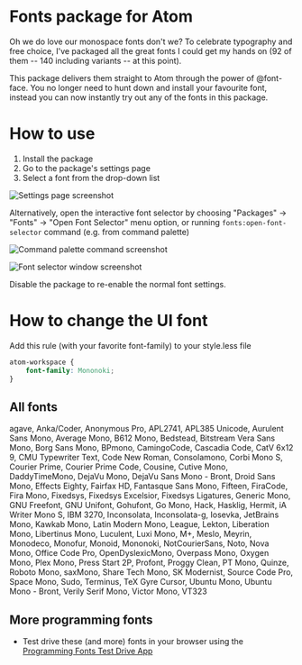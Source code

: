 # Fonts package for Atom

Oh we do love our monospace fonts don't we? To celebrate typography and free choice, I've packaged all the great fonts I could get my hands on
(<!-- BEGIN NUM_FONTS -->92<!-- END NUM_FONTS --> of them -- <!-- BEGIN NUM_VARIANTS -->140<!-- END NUM_VARIANTS --> including variants -- at this point).

This package delivers them straight to Atom through the power of @font-face. You no longer need to hunt down and install your favourite font, instead you can now instantly try out any of the fonts in this package.

# How to use

1.  Install the package
2.  Go to the package's settings page
3.  Select a font from the drop-down list

![Settings page screenshot](images/howto.jpg)

Alternatively, open the interactive font selector by choosing "Packages" → "Fonts" → "Open Font Selector" menu option, or running `fonts:open-font-selector` command (e.g. from command palette)

![Command palette command screenshot](images/6d3e3ceb369aca4d14db8250ace95c1a.png)

![Font selector window screenshot](images/e105294f54356a95c4c72d2b2ba703e7.png)

Disable the package to re-enable the normal font settings.

# How to change the UI font

Add this rule (with your favorite font-family) to your style.less file

```css
atom-workspace {
    font-family: Mononoki;
}
```

## All fonts

<!-- BEGIN FONTS -->
agave, Anka/Coder, Anonymous Pro, APL2741, APL385 Unicode, Aurulent Sans Mono, Average Mono, B612 Mono, Bedstead, Bitstream Vera Sans Mono, Borg Sans Mono, BPmono, CamingoCode, Cascadia Code, CatV 6x12 9, CMU Typewriter Text, Code New Roman, Consolamono, Corbi Mono S, Courier Prime, Courier Prime Code, Cousine, Cutive Mono, DaddyTimeMono, DejaVu Mono, DejaVu Sans Mono - Bront, Droid Sans Mono, Effects Eighty, Fairfax HD, Fantasque Sans Mono, Fifteen, FiraCode, Fira Mono, Fixedsys, Fixedsys Excelsior, Fixedsys Ligatures, Generic Mono, GNU Freefont, GNU Unifont, Gohufont, Go Mono, Hack, Hasklig, Hermit, iA Writer Mono S, IBM 3270, Inconsolata, Inconsolata-g, Iosevka, JetBrains Mono, Kawkab Mono, Latin Modern Mono, League, Lekton, Liberation Mono, Libertinus Mono, Luculent, Luxi Mono, M+, Meslo, Meyrin, Monodeco, Monofur, Monoid, Mononoki, NotCourierSans, Noto, Nova Mono, Office Code Pro, OpenDyslexicMono, Overpass Mono, Oxygen Mono, Plex Mono, Press Start 2P, Profont, Proggy Clean, PT Mono, Quinze, Roboto Mono, saxMono, Share Tech Mono, SK Modernist, Source Code Pro, Space Mono, Sudo, Terminus, TeX Gyre Cursor, Ubuntu Mono, Ubuntu Mono - Bront, Verily Serif Mono, Victor Mono, VT323
<!-- END FONTS -->


## More programming fonts

-   Test drive these (and more) fonts in your browser using the [Programming Fonts Test Drive App](http://app.programmingfonts.org)
